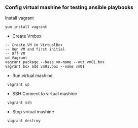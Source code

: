 ### Config virtual mashine for testing ansible playbooks
Install vagrant
```
yum install vagrant
```
- Create Vmbox
```
-- Create VM in VirtualBox
-- Run VM and first initial
-- Off VM
cd Vagrant
vagrant package --base vm-name --out vm01.box
vagrant box add vm01.box --name vm01
```
- Run virtual mashine
```
 vagrant up
```
- SSH Connect to virtual mashine
```
 vagrant ssh
```
- Stop virtual mashine
```
 vagrant destroy
```